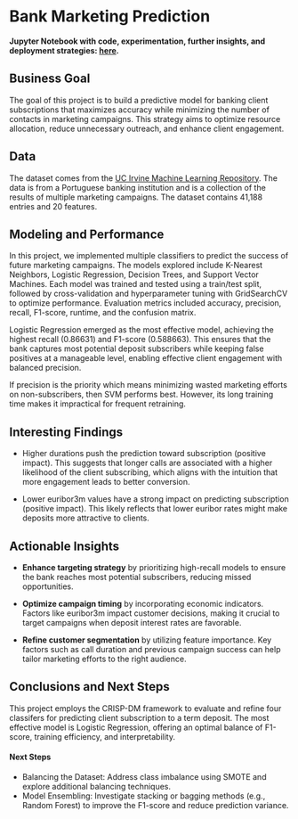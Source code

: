 # Bank Marketing Prediction

**Jupyter Notebook with code, experimentation, further insights, and deployment strategies: [here](https://github.com/JunGaoca/bankMarketingPrediction/blob/main/bank-marketing-prediction.ipynb).**

## Business Goal
The goal of this project is to build a predictive model for banking client subscriptions that maximizes accuracy while minimizing the number of contacts in marketing campaigns. This strategy aims to optimize resource allocation, reduce unnecessary outreach, and enhance client engagement.

## Data
The dataset comes from the [UC Irvine Machine Learning Repository](https://archive.ics.uci.edu/dataset/222/bank+marketing). The data is from a Portuguese banking institution and is a collection of the results of multiple marketing campaigns. The dataset contains 41,188 entries and 20 features.

## Modeling and Performance
In this project, we implemented multiple classifiers to predict the success of future marketing campaigns. The models explored include K-Nearest Neighbors, Logistic Regression, Decision Trees, and Support Vector Machines. Each model was trained and tested using a train/test split, followed by cross-validation and hyperparameter tuning with GridSearchCV to optimize performance. Evaluation metrics included accuracy, precision, recall, F1-score, runtime, and the confusion matrix.

Logistic Regression emerged as the most effective model, achieving the highest recall (0.86631) and F1-score (0.588663). This ensures that the bank captures most potential deposit subscribers while keeping false positives at a manageable level, enabling effective client engagement with balanced precision.

If precision is the priority which means minimizing wasted marketing efforts on non-subscribers, then SVM performs best. However, its long training time makes it impractical for frequent retraining.

## Interesting Findings
- Higher durations push the prediction toward subscription (positive impact). This suggests that longer calls are associated with a higher likelihood of the client subscribing, which aligns with the intuition that more engagement leads to better conversion.

- Lower euribor3m values have a strong impact on predicting subscription (positive impact). This likely reflects that lower euribor rates might make deposits more attractive to clients.

## Actionable Insights
- **Enhance targeting strategy** by prioritizing high-recall models to ensure the bank reaches most potential subscribers, reducing missed opportunities.

- **Optimize campaign timing** by incorporating economic indicators. Factors like euribor3m impact customer decisions, making it crucial to target campaigns when deposit interest rates are favorable.

- **Refine customer segmentation** by utilizing feature importance. Key factors such as call duration and previous campaign success can help tailor marketing efforts to the right audience.


## Conclusions and Next Steps
This project employs the CRISP-DM framework to evaluate and refine four classifers for predicting client subscription to a term deposit. The most effective model is Logistic Regression, offering an optimal balance of F1-score, training efficiency, and interpretability.

#### Next Steps
- Balancing the Dataset: Address class imbalance using SMOTE and explore additional balancing techniques.
- Model Ensembling: Investigate stacking or bagging methods (e.g., Random Forest) to improve the F1-score and reduce prediction variance.